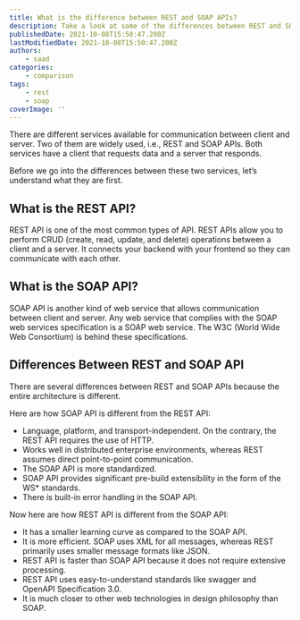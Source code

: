 ```yaml
---
title: What is the difference between REST and SOAP APIs?
description: Take a look at some of the differences between REST and SOAP API.
publishedDate: 2021-10-08T15:50:47.200Z
lastModifiedDate: 2021-10-08T15:50:47.200Z
authors:
    - saad
categories:
    - comparison
tags:
    - rest
    - soap
coverImage: ''
---
```


There are different services available for communication between client and server. Two of them are widely used, i.e., REST and SOAP APIs. Both services have a client that requests data and a server that responds.

Before we go into the differences between these two services, let’s understand what they are first.

## What is the REST API?

REST API is one of the most common types of API. REST APIs allow you to perform CRUD (create, read, update, and delete) operations between a client and a server. It connects your backend with your frontend so they can communicate with each other.

## What is the SOAP API?

SOAP API is another kind of web service that allows communication between client and server. Any web service that complies with the SOAP web services specification is a SOAP web service. The W3C (World Wide Web Consortium) is behind these specifications.

## Differences Between REST and SOAP API

There are several differences between REST and SOAP APIs because the entire architecture is different.

Here are how SOAP API is different from the REST API:

-   Language, platform, and transport-independent. On the contrary, the REST API requires the use of HTTP.
-   Works well in distributed enterprise environments, whereas REST assumes direct point-to-point communication.
-   The SOAP API is more standardized.
-   SOAP API provides significant pre-build extensibility in the form of the WS\* standards.
-   There is built-in error handling in the SOAP API.

Now here are how REST API is different from the SOAP API:

-   It has a smaller learning curve as compared to the SOAP API.
-   It is more efficient. SOAP uses XML for all messages, whereas REST primarily uses smaller message formats like JSON.
-   REST API is faster than SOAP API because it does not require extensive processing.
-   REST API uses easy-to-understand standards like swagger and OpenAPI Specification 3.0.
-   It is much closer to other web technologies in design philosophy than SOAP.

